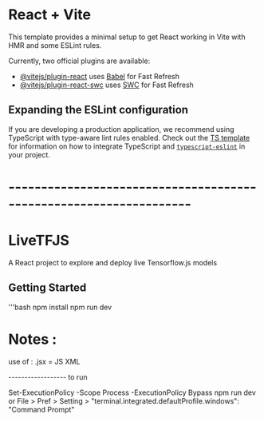 # React + Vite

This template provides a minimal setup to get React working in Vite with HMR and some ESLint rules.

Currently, two official plugins are available:

- [@vitejs/plugin-react](https://github.com/vitejs/vite-plugin-react/blob/main/packages/plugin-react) uses [Babel](https://babeljs.io/) for Fast Refresh
- [@vitejs/plugin-react-swc](https://github.com/vitejs/vite-plugin-react/blob/main/packages/plugin-react-swc) uses [SWC](https://swc.rs/) for Fast Refresh

## Expanding the ESLint configuration

If you are developing a production application, we recommend using TypeScript with type-aware lint rules enabled. Check out the [TS template](https://github.com/vitejs/vite/tree/main/packages/create-vite/template-react-ts) for information on how to integrate TypeScript and [`typescript-eslint`](https://typescript-eslint.io) in your project.


# ------------------------------------------------------------------

# LiveTFJS
A React project to explore and deploy live Tensorflow.js models 
## Getting Started
'''bash
npm install
npm run dev 


# Notes :
use of : .jsx = JS XML 

------------------ to run 

Set-ExecutionPolicy -Scope Process -ExecutionPolicy Bypass
npm run dev
 or 
 File > Pref > Setting > "terminal.integrated.defaultProfile.windows": "Command Prompt"




